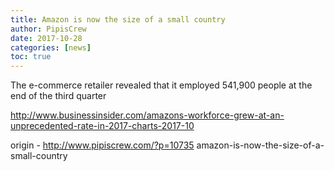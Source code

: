 ```yaml
---
title: Amazon is now the size of a small country
author: PipisCrew
date: 2017-10-28
categories: [news]
toc: true
---
```


The e-commerce retailer revealed that it employed 541,900 people at the end of the third quarter

http://www.businessinsider.com/amazons-workforce-grew-at-an-unprecedented-rate-in-2017-charts-2017-10

origin - http://www.pipiscrew.com/?p=10735 amazon-is-now-the-size-of-a-small-country
